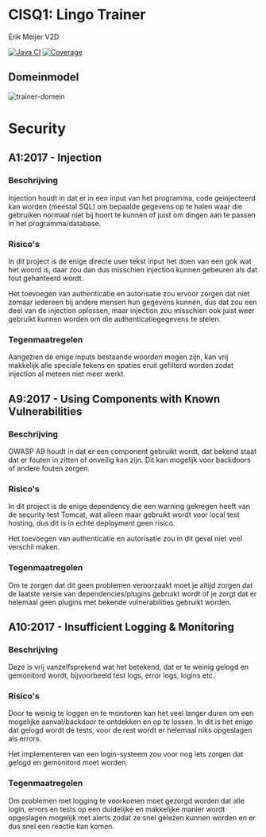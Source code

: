# CISQ1: Lingo Trainer

Erik Meijer V2D

[![Java CI](https://github.com/ErikMeijerHU/cisq1-lingo/actions/workflows/build.yml/badge.svg)](https://github.com/ErikMeijerHU/cisq1-lingo/actions/workflows/build.yml)
[![Coverage](https://sonarcloud.io/api/project_badges/measure?project=ErikMeijerHU_cisq1-lingo&metric=coverage)](https://sonarcloud.io/dashboard?id=ErikMeijerHU_cisq1-lingo)


## Domeinmodel
![trainer-domein](https://user-images.githubusercontent.com/70518847/113525700-b947a980-95b6-11eb-88ef-00585786f6ab.png)

# Security
## A1:2017 - Injection
### Beschrijving
Injection houdt in dat er in een input van het programma, code geinjecteerd kan worden (meestal SQL) om bepaalde 
gegevens op te halen waar die gebruiken normaal niet bij hoort te kunnen of juist om dingen aan te passen in het 
programma/database.

### Risico's 
In dit project is de enige directe user tekst input het doen van een gok wat het woord is, daar zou dan dus misschien
injection kunnen gebeuren als dat fout gehanteerd wordt.

Het toevoegen van authenticatie en autorisatie zou ervoor zorgen dat niet zomaar iedereen bij andere mensen hun gegevens
kunnen, dus dat zou een deel van de injection oplossen, maar injection zou misschien ook juist weer gebruikt kunnen worden
om die authenticatiegegevens te stelen.

### Tegenmaatregelen
Aangezien de enige inputs bestaande woorden mogen zijn, kan vrij makkelijk alle speciale tekens en spaties eruit gefilterd
worden zodat injection al meteen niet meer werkt.

## A9:2017 - Using Components with Known Vulnerabilities
### Beschrijving
OWASP A9 houdt in dat er een component gebruikt wordt, dat bekend staat dat er fouten in zitten of onveilig kan zijn.
Dit kan mogelijk voor backdoors of andere fouten zorgen.
### Risico's
In dit project is de enige dependency die een warning gekregen heeft van de security test Tomcat,
wat alleen maar gebruikt wordt voor local test hosting, dus dit is in echte deployment geen risico.

Het toevoegen van authenticatie en autorisatie zou in dit geval niet veel verschil maken.
### Tegenmaatregelen
Om te zorgen dat dit geen problemen veroorzaakt moet je altijd zorgen dat de laatste versie van dependencies/plugins
gebruikt wordt of je zorgt dat er helemaal geen plugins met bekende vulnerabilities gebruikt worden.

## A10:2017 - Insufficient Logging & Monitoring
### Beschrijving
Deze is vrij vanzelfsprekend wat het betekend, dat er te weinig gelogd en gemonitord wordt, bijvoorbeeld test logs,
error logs, logins etc.
### Risico's
Door te weinig te loggen en te monitoren kan het veel langer duren om een mogelijke aanval/backdoor te ontdekken en
op te lossen. In dit is het enige dat gelogd wordt de tests, voor de rest wordt er helemaal niks opgeslagen als errors.

Het implementeren van een login-systeem zou voor nog iets zorgen dat gelogd en gemonitord moet worden.
### Tegenmaatregelen
Om problemen met logging te voorkomen moet gezorgd worden dat alle login, errors en tests op een duidelijke en
makkelijke manier wordt opgeslagen mogelijk met alerts zodat ze snel gelezen kunnen worden en er dus snel een reactie kan komen.

